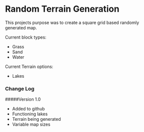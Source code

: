 Random Terrain Generation 
======
This projects purpose was to create a square grid based randomly generated map. 

Current block types:
   
   - Grass
   - Sand
   - Water

Current Terrain options:

   - Lakes

### Change Log

#####Version 1.0
   - Added to github
   - Functioning lakes
   - Terrain being generated
   - Variable map sizes
